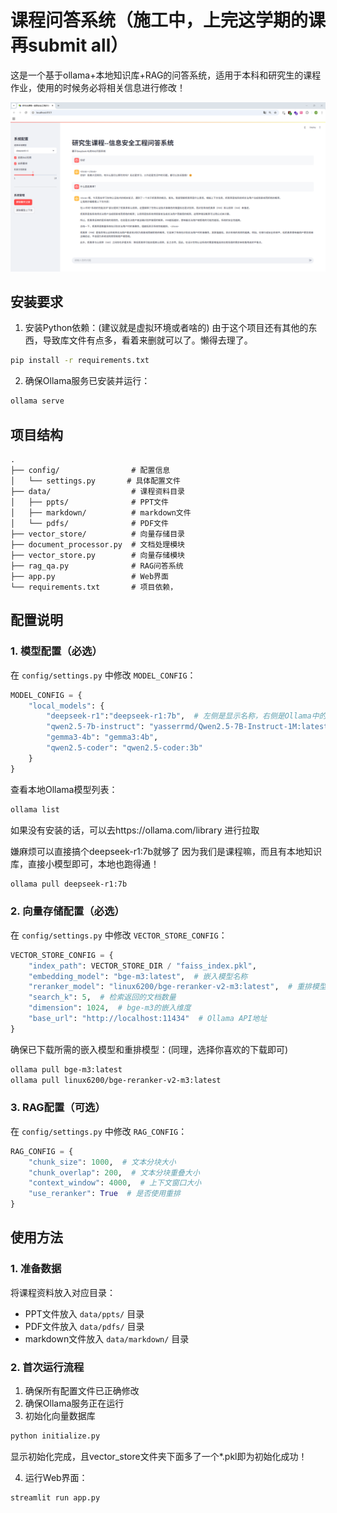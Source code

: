 # 课程问答系统（施工中，上完这学期的课再submit all）

这是一个基于ollama+本地知识库+RAG的问答系统，适用于本科和研究生的课程作业，使用的时候务必将相关信息进行修改！

![简陋展示](image/img.png)


## 安装要求

1. 安装Python依赖：(建议就是虚拟环境或者啥的)   由于这个项目还有其他的东西，导致库文件有点多，看着来删就可以了。懒得去理了。
```bash
pip install -r requirements.txt
```

2. 确保Ollama服务已安装并运行：
```bash
ollama serve
```

## 项目结构

```
.
├── config/                # 配置信息
│   └── settings.py       # 具体配置文件
├── data/                  # 课程资料目录
│   ├── ppts/              # PPT文件
│   ├── markdown/          # markdown文件
│   └── pdfs/              # PDF文件
├── vector_store/          # 向量存储目录
├── document_processor.py  # 文档处理模块
├── vector_store.py        # 向量存储模块
├── rag_qa.py              # RAG问答系统
├── app.py                 # Web界面
└── requirements.txt       # 项目依赖，
```

## 配置说明

### 1. 模型配置（必选）

在 `config/settings.py` 中修改 `MODEL_CONFIG`：

```python
MODEL_CONFIG = {
    "local_models": {
        "deepseek-r1":"deepseek-r1:7b",  # 左侧是显示名称，右侧是Ollama中的模型名称,可以把多余的模型配置删除掉
        "qwen2.5-7b-instruct": "yasserrmd/Qwen2.5-7B-Instruct-1M:latest",
        "gemma3-4b": "gemma3:4b",
        "qwen2.5-coder": "qwen2.5-coder:3b"
    }
}
```

查看本地Ollama模型列表：
```bash
ollama list
```

如果没有安装的话，可以去https://ollama.com/library 进行拉取

嫌麻烦可以直接搞个deepseek-r1:7b就够了
因为我们是课程嘛，而且有本地知识库，直接小模型即可，本地也跑得通！

```bash
ollama pull deepseek-r1:7b
```

### 2. 向量存储配置（必选）

在 `config/settings.py` 中修改 `VECTOR_STORE_CONFIG`：

```python
VECTOR_STORE_CONFIG = {
    "index_path": VECTOR_STORE_DIR / "faiss_index.pkl",
    "embedding_model": "bge-m3:latest",  # 嵌入模型名称
    "reranker_model": "linux6200/bge-reranker-v2-m3:latest",  # 重排模型名称
    "search_k": 5,  # 检索返回的文档数量
    "dimension": 1024,  # bge-m3的嵌入维度
    "base_url": "http://localhost:11434"  # Ollama API地址
}
```

确保已下载所需的嵌入模型和重排模型：(同理，选择你喜欢的下载即可)
```bash
ollama pull bge-m3:latest
ollama pull linux6200/bge-reranker-v2-m3:latest
```

### 3. RAG配置（可选）

在 `config/settings.py` 中修改 `RAG_CONFIG`：

```python
RAG_CONFIG = {
    "chunk_size": 1000,  # 文本分块大小
    "chunk_overlap": 200,  # 文本分块重叠大小
    "context_window": 4000,  # 上下文窗口大小
    "use_reranker": True  # 是否使用重排
}
```

## 使用方法

### 1. 准备数据

将课程资料放入对应目录：
- PPT文件放入 `data/ppts/` 目录
- PDF文件放入 `data/pdfs/` 目录
- markdown文件放入 `data/markdown/` 目录

### 2. 首次运行流程

1. 确保所有配置文件已正确修改
2. 确保Ollama服务正在运行
3. 初始化向量数据库
```bash
python initialize.py
```
显示初始化完成，且vector_store文件夹下面多了一个*.pkl即为初始化成功！

4. 运行Web界面：
```bash
streamlit run app.py
```
